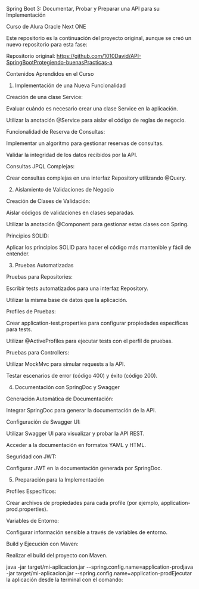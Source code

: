 Spring Boot 3: Documentar, Probar y Preparar una API para su Implementación

Curso de Alura Oracle Next ONE

Este repositorio es la continuación del proyecto original, aunque se creó un nuevo repositorio para esta fase:

Repositorio original:  https://github.com/1010David/API-SpringBootProtegiendo-buenasPracticas-a

Contenidos Aprendidos en el Curso

1. Implementación de una Nueva Funcionalidad

Creación de una clase Service:

Evaluar cuándo es necesario crear una clase Service en la aplicación.

Utilizar la anotación @Service para aislar el código de reglas de negocio.

Funcionalidad de Reserva de Consultas:

Implementar un algoritmo para gestionar reservas de consultas.

Validar la integridad de los datos recibidos por la API.

Consultas JPQL Complejas:

Crear consultas complejas en una interfaz Repository utilizando @Query.

2. Aislamiento de Validaciones de Negocio

Creación de Clases de Validación:

Aislar códigos de validaciones en clases separadas.

Utilizar la anotación @Component para gestionar estas clases con Spring.

Principios SOLID:

Aplicar los principios SOLID para hacer el código más mantenible y fácil de entender.

3. Pruebas Automatizadas

Pruebas para Repositories:

Escribir tests automatizados para una interfaz Repository.

Utilizar la misma base de datos que la aplicación.

Profiles de Pruebas:

Crear application-test.properties para configurar propiedades específicas para tests.

Utilizar @ActiveProfiles para ejecutar tests con el perfil de pruebas.

Pruebas para Controllers:

Utilizar MockMvc para simular requests a la API.

Testar escenarios de error (código 400) y éxito (código 200).

4. Documentación con SpringDoc y Swagger

Generación Automática de Documentación:

Integrar SpringDoc para generar la documentación de la API.

Configuración de Swagger UI:

Utilizar Swagger UI para visualizar y probar la API REST.

Acceder a la documentación en formatos YAML y HTML.

Seguridad con JWT:

Configurar JWT en la documentación generada por SpringDoc.

5. Preparación para la Implementación

Profiles Específicos:

Crear archivos de propiedades para cada profile (por ejemplo, application-prod.properties).

Variables de Entorno:

Configurar información sensible a través de variables de entorno.

Build y Ejecución con Maven:

Realizar el build del proyecto con Maven.



java -jar target/mi-aplicacion.jar --spring.config.name=application-prodjava -jar target/mi-aplicacion.jar --spring.config.name=application-prodEjecutar la aplicación desde la terminal con el comando:
